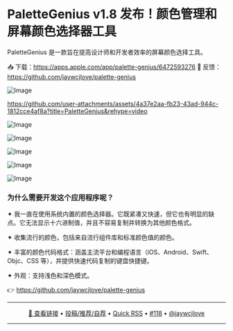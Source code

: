 PaletteGenius v1.8 发布！颜色管理和屏幕颜色选择器工具
===

PaletteGenius 是一款旨在提高设计师和开发者效率的屏幕颜色选择工具。

📥 下载：https://apps.apple.com/app/palette-genius/6472593276
💬 反馈：https://github.com/jaywcjlove/palette-genius

![Image](https://github.com/user-attachments/assets/2f99ee2e-8344-4ac1-91b6-7208cf495068)

https://github.com/user-attachments/assets/4a37e2aa-fb23-43ad-944c-1812cce4af8a?title=PaletteGenius&rehype=video

![Image](https://github.com/user-attachments/assets/f905f478-6932-4b93-a109-02ef89bb9b5b)

![Image](https://github.com/user-attachments/assets/c213d1ef-6519-4de7-9450-0a674025ba31)

![Image](https://github.com/user-attachments/assets/fb4308bf-33ff-492a-8413-259fdfe7b3e5)



![Image](https://github.com/user-attachments/assets/efae7066-e4fb-4711-a2fb-3a2f216f54a5)

![Image](https://github.com/user-attachments/assets/552edf0b-1fc6-42d3-9f60-098cbfac8b8f)

### 为什么需要开发这个应用程序呢？

✦ 我一直在使用系统内置的颜色选择器。它既紧凑又快速，但它也有明显的缺点。它无法显示十六进制值，并且不容易复制并转换为其他颜色格式。

✦ 收集流行的颜色，包括来自流行组件库和标准颜色值的颜色。

✦ 丰富的颜色代码格式：涵盖主流平台和编程语言（iOS、Android、Swift、Objc、CSS 等），并提供快速代码复制的键盘快捷键。

✦ 外观：支持浅色和深色模式。

👉 https://github.com/jaywcjlove/palette-genius

---

<p align="center">
<a href="https://github.com/jaywcjlove/palette-genius" target="_blank">🔗 查看链接</a> • 
<a href="https://github.com/jaywcjlove/quick-rss/issues/new/choose" target="_blank">投稿/推荐/自荐</a> • 
<a href="https://wangchujiang.com/quick-rss/feeds/index.html" target="_blank">Quick RSS</a> • 
<a href="https://github.com/jaywcjlove/quick-rss/issues/118" target="_blank">#118</a> • 
<a href="https://github.com/jaywcjlove" target="_blank">@jaywcjlove</a>
</p>

---
    